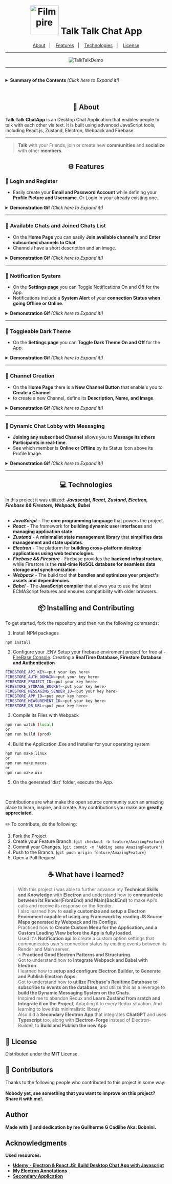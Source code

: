<h1 align="center">
  <img alt="Filmpire" title="Filmpire" src="/assets/images/talktalkalternative.png" width="90px" />
 Talk Talk Chat App
</h1>

<p align="center">
  <a href="#about">About</a>&nbsp;&nbsp;&nbsp;|&nbsp;&nbsp;&nbsp;
  <a href="#Features">Features</a>&nbsp;&nbsp;&nbsp;|&nbsp;&nbsp;&nbsp;
  <a href="#Technologies">Technologies</a>&nbsp;&nbsp;&nbsp;|&nbsp;&nbsp;&nbsp;
  <a href="#Learned">License</a>
</p>

---

<p align="center">
  <img alt="TalkTalkDemo" title="TalkTalkApp" src="/assets/githubMedia/fullDemo.gif"/>
</p>

---

<br>
<details align = "left">
<summary> <b> Summary of the Contents </b> <i>(Click here to Expand it!)</i> </summary>
 <br>

<!--ts-->

- About
- Features
  - Login and Register
  - Available Chats and Joined Chats List
  - Notification System
  - Toggleable Dark Theme
  - Channel Creation
  - Dynamic Chat Lobby with Messaging
- Technologies
- Installing and Contributing
- What have i learned?
- License
- Contributors
- Author
  <!--te-->
   </details

<br>
<br>

<h2 id ="about" align="center">📌 About</h2>

**Talk Talk ChatApp** is an Desktop Chat Application that enables people to talk with each other via text. It is built using advanced JavaScript tools, including React.js, Zustand, Electron, Webpack and Firebase.

---

> **Talk** with your Friends, join or create new **communities** and **socialize** with other **members**.

<h2 id="Features" align="center">⚙️ Features</h2>

<h3> 🧷 Login and Register</h3>

- Easily create your **Email and Password Account** while defining your **Profile Picture and Username**. Or Login in your already existing one..
<details>
<summary> <b> Demonstration Gif </b> <i>(Click here to Expand it!)</i> </summary>
 <br>
  <img alt="accountGif" title="accountGif" src="/assets/githubMedia/account.gif" width="800px" />
</details
<br>
 
 ---

<h3> 🧷 Available Chats and Joined Chats List</h3>

- On the **Home Page** you can easily **Join available channel's** and **Enter subscribed channels to Chat**.
- Channels have a short description and an image.
<details>
<summary> <b> Demonstration Gif </b> <i>(Click here to Expand it!)</i> </summary>
 <br>
  <img alt="listChannelsGif" title="listChannelsGif" src="/assets/githubMedia/listChannels.gif" width="800px" />
</details
<br>

---

<h3> 🧷 Notification System</h3>

- On the **Settings page** you can Toggle Notifications On and Off for the App.
- Notifications include a **System Alert** of your **connection Status when going Offline or Online**.
<details>
<summary> <b> Demonstration Gif </b> <i>(Click here to Expand it!)</i> </summary>
 <br>
  <img alt="notificationGif" title="notificationGif" src="/assets/githubMedia/notificationOn.gif" width="800px" />
  <img alt="notificationGif" title="notificationGif" src="/assets/githubMedia/notificationOff.gif" width="800px" />
</details
<br>

---

<h3> 🧷 Toggleable Dark Theme</h3>

- On the **Settings page** you can **Toggle Dark Theme On and Off** for the App.
<details>
<summary> <b> Demonstration Gif </b> <i>(Click here to Expand it!)</i> </summary>
 <br>
  <img alt="darkThemeGif" title="darkThemeGif" src="/assets/githubMedia/darktheme.gif" width="800px" />
</details
<br>

---

 <h3> 🧷 Channel Creation</h3>

- On the **Home Page** there is a **New Channel Button** that enable's you to **Create a Channel**.
- to create a new Channel, define its **Description, Name, and Image**.
<details>
<summary> <b> Demonstration Gif </b> <i>(Click here to Expand it!)</i> </summary>
 <br>
  <img alt="createChannelGif" title="createChannelGif" src="/assets/githubMedia/createChannel.gif" width="800px" />
</details
<br>

---

 <h3> 🧷 Dynamic Chat Lobby with Messaging</h3>

- **Joining any subscribed Channel** allows you to **Message its others Participants in real-time**.
- See which member is **Online or Offline** by its Status Icon above its Profile Image.
<details>
<summary> <b> Demonstration Gif </b> <i>(Click here to Expand it!)</i> </summary>
 <br>
  <img alt="chatInteractionGif" title="chatInteractionGif" src="/assets/githubMedia/chatInteraction.gif" width="800px" />
</details
<br>

---

<h2 id="Technologies" align="center">💻 Technologies</h2>

In this project it was utilized: <i>**Javascript, React, Zustand, Electron, Firebase && Firestore, Webpack, Babel**</i><br><br>

- <i>**JavaScript**</i> - The **core programming language** that powers the project.<br>
- <i>**React**</i> - The framework for **building dynamic user interfaces** and **managing application state**.<br>
- <i>**Zustand**</i> - A **minimalist state management library** that **simplifies data management and state updates**.<br>
- <i>**Electron**</i> - The platform for **building cross-platform desktop applications using web technologies**.<br>
- <i>**Firebase && Firestore**</i> - Firebase provides the **backend infrastructure**, while Firestore is the **real-time NoSQL database for seamless data storage and synchronization**.<br>
- <i>**Webpack**</i> - The build tool that **bundles and optimizes your project's assets and dependencies**.<br>
- <i>**Babel**</i> - The **JavaScript compiler** that allows you to use the latest ECMAScript features and ensures compatibility with older browsers..<br>

<h2 align="center"> 📦 Installing and Contributing</h2>
  
To get started, fork the repository and then run the following commands:

1. Install NPM packages

```sh
npm install
```

2. Configure your .ENV
   Setup your firebase enviroment project for free at - [FireBase Console](https://console.firebase.google.com/?hl=pt-br).
   Creating a **RealTime Database, Firestore Database and Authentication**

```sh
FIRESTORE_API_KEY=<put your key here>
FIRESTORE_AUTH_DOMAIN=<put your key here>
FIRESTORE_PROJECT_ID=<put your key here>
FIRESTORE_STORAGE_BUCKET=<put your key here>
FIRESTORE_MESSAGING_SENDER_ID=<put your key here>
FIRESTORE_APP_ID=<put your key here>
FIRESTORE_MEASUREMENT_ID=<put your key here>
FIRESTORE_DB_URL=<put your key here>
```

3. Compile its Files with Webpack

```sh
npm run watch (local)
or
npm run build (prod)
```

4. Build the Application .Exe and Installer for your operating system

```sh
npm run make:linux
or
npm run make:macos
or
npm run make:win
```

5. On the generated 'dist' folder, execute the App.

<br>

Contributions are what make the open source community such an amazing place to learn, inspire, and create. Any contributions you make are **greatly appreciated**.
</br></br>
✏️ To contribute, do the following:

1. Fork the Project
2. Create your Feature Branch. (`git checkout -b feature/AmazingFeature`)
3. Commit your Changes. (`git commit -m 'Adding some AmazingFeature'`)
4. Push to the Branch. (`git push origin feature/AmazingFeature`)
5. Open a Pull Request

<h2 id="Learned" align="center">☕ What have i learned?</h2>

> With this project i was able to further advance my **Technical Skills and Knowledge** with **Electron** and understand how to **communicate between its Render(FrontEnd) and Main(BackEnd)** to make Api's calls and receive its response on the Render.<br>
> I also learned how to **easily customize and setup a Electron Enviroment capable of using any Framework by reading JS Source Maps generated by Webpack and its Configs**.<br>
> Practiced how to **Create Custom Menu for the Application, and a Custom Loading View before the App is fully loaded**.<br>
> Used it's **Notification api** to create a custom option settings that communicates user's connection status by emiting events between its Render and Main server.<br> > **Practiced Good Electron Patterns and Structuring**.<br>
> Got to understand how to **Integrate Webpack and Babel with Electron**.<br>
> I learned how to **setup and configure Electron Builder, to Generate and Publish Electron Apps**.<br>
> Got to understand how to **utilize Firebase's Realtime Database to subscribe to events on the database**, and utilize this as a leverage to **build the Dynamic Messaging System on the Chats**.<br>
> Inspired me to abandon Redux and **Learn Zustand from sratch and Integrate it on the Project**, Adapting it to every Redux situation. And learning to love this minimalistic library<br>
> Also did a **Secondary Electron App** that integrates **ChatGPT** and uses **Typescript** too, along with **Electron-Forge** instead of Electron-Builder, to **Build and Publish the new App**<br>

## 📝 License

Distributed under the **MIT** License.

## 🤝 Contributors

Thanks to the following people who contributed to this project in some way:
<br><br>
<b>Nobody yet, see something that you want to improve on this project? Share it with me!.<b/>

<!--<table>
  <tr>
    <td align="center">
      <a href="">
        <!--<img src="" alt=""/><br>
        <sub>
          <b></b>
        </sub>
      </a>
    </td>
  </tr>
</table>-->

<h2>Author</h2>

Made with 💜 and dedication by me **Guilherme G Cadilhe** Aka: **Bobnini**. <br>

<h2>Acknowledgments</h2>

Used resources:

- [Udemy - Electron & React JS: Build Desktop Chat App with Javascript](https://www.udemy.com/user/filip-jerga/)
- [My Electron Annotations](https://bobnini.notion.site/Electron-3be82a23d5914ae19294faf67442e80c?pvs=4)
- [Secondary Application](https://github.com/Guilherme-G-Cadilhe/electron-chatgpt-app)

